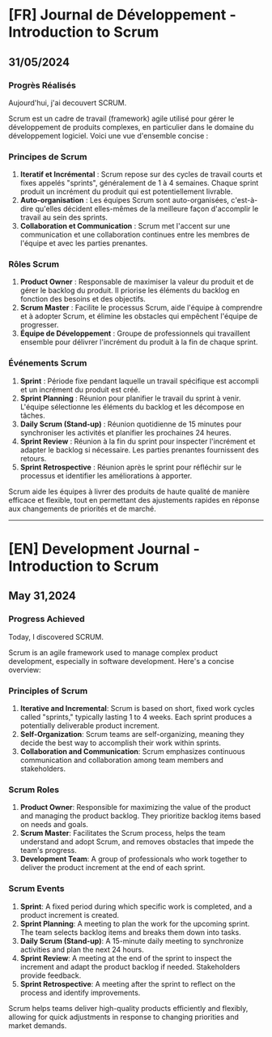 # [FR] Journal de Développement - Introduction to Scrum

## 31/05/2024

### Progrès Réalisés

Aujourd'hui, j'ai decouvert SCRUM.

Scrum est un cadre de travail (framework) agile utilisé pour gérer le développement de produits complexes, en particulier dans le domaine du développement logiciel. Voici une vue d'ensemble concise :

### Principes de Scrum

1. **Iteratif et Incrémental** : Scrum repose sur des cycles de travail courts et fixes appelés "sprints", généralement de 1 à 4 semaines. Chaque sprint produit un incrément du produit qui est potentiellement livrable.
2. **Auto-organisation** : Les équipes Scrum sont auto-organisées, c'est-à-dire qu'elles décident elles-mêmes de la meilleure façon d'accomplir le travail au sein des sprints.
3. **Collaboration et Communication** : Scrum met l'accent sur une communication et une collaboration continues entre les membres de l'équipe et avec les parties prenantes.

### Rôles Scrum

1. **Product Owner** : Responsable de maximiser la valeur du produit et de gérer le backlog du produit. Il priorise les éléments du backlog en fonction des besoins et des objectifs.
2. **Scrum Master** : Facilite le processus Scrum, aide l'équipe à comprendre et à adopter Scrum, et élimine les obstacles qui empêchent l'équipe de progresser.
3. **Équipe de Développement** : Groupe de professionnels qui travaillent ensemble pour délivrer l'incrément du produit à la fin de chaque sprint.

### Événements Scrum

1. **Sprint** : Période fixe pendant laquelle un travail spécifique est accompli et un incrément du produit est créé.
2. **Sprint Planning** : Réunion pour planifier le travail du sprint à venir. L'équipe sélectionne les éléments du backlog et les décompose en tâches.
3. **Daily Scrum (Stand-up)** : Réunion quotidienne de 15 minutes pour synchroniser les activités et planifier les prochaines 24 heures.
4. **Sprint Review** : Réunion à la fin du sprint pour inspecter l'incrément et adapter le backlog si nécessaire. Les parties prenantes fournissent des retours.
5. **Sprint Retrospective** : Réunion après le sprint pour réfléchir sur le processus et identifier les améliorations à apporter.

Scrum aide les équipes à livrer des produits de haute qualité de manière efficace et flexible, tout en permettant des ajustements rapides en réponse aux changements de priorités et de marché.

---

# [EN] Development Journal - Introduction to Scrum

## May 31,2024

### Progress Achieved

Today, I discovered SCRUM.

Scrum is an agile framework used to manage complex product development, especially in software development. Here's a concise overview:

### Principles of Scrum

1. **Iterative and Incremental**: Scrum is based on short, fixed work cycles called "sprints," typically lasting 1 to 4 weeks. Each sprint produces a potentially deliverable product increment.
2. **Self-Organization**: Scrum teams are self-organizing, meaning they decide the best way to accomplish their work within sprints.
3. **Collaboration and Communication**: Scrum emphasizes continuous communication and collaboration among team members and stakeholders.

### Scrum Roles

1. **Product Owner**: Responsible for maximizing the value of the product and managing the product backlog. They prioritize backlog items based on needs and goals.
2. **Scrum Master**: Facilitates the Scrum process, helps the team understand and adopt Scrum, and removes obstacles that impede the team's progress.
3. **Development Team**: A group of professionals who work together to deliver the product increment at the end of each sprint.

### Scrum Events

1. **Sprint**: A fixed period during which specific work is completed, and a product increment is created.
2. **Sprint Planning**: A meeting to plan the work for the upcoming sprint. The team selects backlog items and breaks them down into tasks.
3. **Daily Scrum (Stand-up)**: A 15-minute daily meeting to synchronize activities and plan the next 24 hours.
4. **Sprint Review**: A meeting at the end of the sprint to inspect the increment and adapt the product backlog if needed. Stakeholders provide feedback.
5. **Sprint Retrospective**: A meeting after the sprint to reflect on the process and identify improvements.

Scrum helps teams deliver high-quality products efficiently and flexibly, allowing for quick adjustments in response to changing priorities and market demands.
